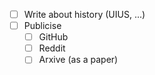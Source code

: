 - [ ] Write about history (UIUS, ...)
- [ ] Publicise
	- [ ] GitHub
	- [ ] Reddit
	- [ ] Arxive (as a paper)